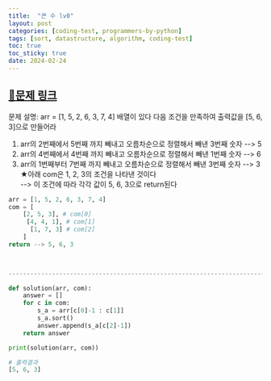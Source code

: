 ```yaml
---
title:  "큰 수 lv0"
layout: post
categories: [coding-test, programmers-by-python] 
tags: [sort, datastructure, algorithm, coding-test]
toc: true
toc_sticky: true
date: 2024-02-24
---
```


## [🌈문제 링크](https://school.programmers.co.kr/learn/courses/30/lessons/42748)

문제 설명:
arr = [1, 5, 2, 6, 3, 7, 4] 배열이 있다
다음 조건을 만족하여 출력값을 [5, 6, 3]으로 만들어라

1. arr의 2번째에서 5번째 까지 빼내고 오름차순으로 정렬해서 빼낸 3번째 숫자 --> 5
2. arr의 4번째에서 4번째 까지 빼내고 오름차순으로 정렬해서 빼낸 1번째 숫자 --> 6
3. arr의 1번째부터 7번째 까지 빼내고 오름차순으로 정렬해서 빼낸 3번째 숫자 --> 3
<br> ★아래 com은 1, 2, 3의 조건을 나타낸 것이다 <br>
--> 이 조건에 따라 각각 값이 5, 6, 3으로 return된다

```python
arr = [1, 5, 2, 6, 3, 7, 4]
com = [
    [2, 5, 3], # com[0]
     [4, 4, 1], # com[1]
      [1, 7, 3] # com[2]
    ]
return --> 5, 6, 3

 

-----------------------------------------------------------------------

def solution(arr, com):
    answer = []
    for c in com:
        s_a = arr[c[0]-1 : c[1]]
        s_a.sort()
        answer.append(s_a[c[2]-1])
    return answer

print(solution(arr, com))

# 출력결과
[5, 6, 3]
```